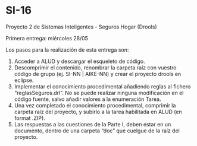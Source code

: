SI-16
=====

Proyecto 2 de Sistemas Inteligentes - Seguros Hogar (Drools)

Primera entrega: miércoles 28/05

Los pasos para la realización de esta entrega son:
1. Acceder a ALUD y descargar el esqueleto de código.
2. Descomprimir el contenido, renombrar la carpeta raíz con vuestro código de
grupo (ej. SI-NN | AIKE-NN) y crear el proyecto drools en eclipse.
3. Implementar el conocimiento procedimental añadiendo reglas al fichero
“reglasSeguros.drl”. No se puede realizar ninguna modificación en el código
fuente, salvo añadir valores a la enumeración Tarea.
4. Una vez completado el conocimiento procedimental, comprimir la carpeta raíz
del proyecto, y subirlo a la tarea habilitada en ALUD (en format .ZIP).
5. Las respuestas a las cuestiones de la Parte I, deben estar en un documento,
dentro de una carpeta “doc” que cuelgue de la raíz del proyecto.
